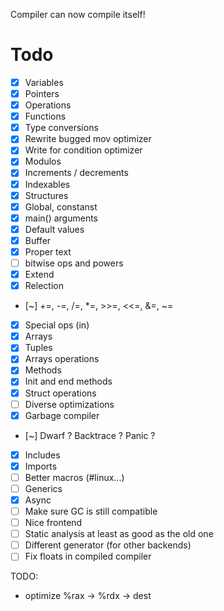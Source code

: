 Compiler can now compile itself!

# Todo

- [x] Variables
- [x] Pointers
- [x] Operations
- [x] Functions
- [x] Type conversions
- [x] Rewrite bugged mov optimizer
- [x] Write for condition optimizer
- [x] Modulos
- [x] Increments / decrements
- [x] Indexables
- [x] Structures
- [x] Global, constanst
- [x] main() arguments
- [x] Default values
- [x] Buffer
- [x] Proper text
- [ ] bitwise ops and powers
- [x] Extend
- [x] Relection
- [~] +=, -=, /=, *=, >>=, <<=, &=, ~=
- [x] Special ops (in)
- [x] Arrays
- [x] Tuples
- [x] Arrays operations
- [x] Methods
- [x] Init and end methods
- [x] Struct operations
- [ ] Diverse optimizations
- [x] Garbage compiler
- [~] Dwarf ? Backtrace ? Panic ?
- [x] Includes
- [x] Imports
- [ ] Better macros (#linux...)
- [ ] Generics
- [x] Async
- [ ] Make sure GC is still compatible
- [ ] Nice frontend
- [ ] Static analysis at least as good as the old one
- [ ] Different generator (for other backends)
- [ ] Fix floats in compiled compiler

TODO:
- optimize %rax -> %rdx -> dest